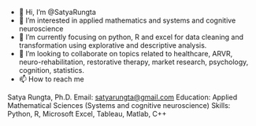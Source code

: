 - 👋 Hi, I’m @SatyaRungta
- 👀 I’m interested in applied mathematics and systems and cognitive neuroscience
- 🌱 I’m currently focusing on python, R and excel for data cleaning and transformation using explorative and descriptive analysis. 
- 💞️ I’m looking to collaborate on topics related to healthcare, ARVR, neuro-rehabilitation, restorative therapy, market research,
      psychology, cognition, statistics. 
- 📫 How to reach me 

Satya Rungta, Ph.D.
Email: satyarungta@gmail.com
Education: Applied Mathematical Sciences
           (Systems and cognitive neuroscience)
Skills: Python, R, Microsoft Excel, Tableau, Matlab, C++ 

<!---
SatyaRungta/SatyaRungta is a ✨ special ✨ repository because its `README.md` (this file) appears on your GitHub profile.
You can click the Preview link to take a look at your changes.
--->

